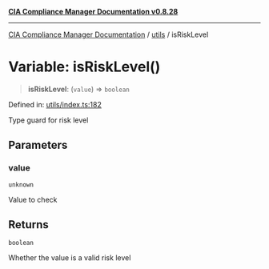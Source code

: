 [**CIA Compliance Manager Documentation v0.8.28**](../../README.md)

***

[CIA Compliance Manager Documentation](../../modules.md) / [utils](../README.md) / isRiskLevel

# Variable: isRiskLevel()

> **isRiskLevel**: (`value`) => `boolean`

Defined in: [utils/index.ts:182](https://github.com/Hack23/cia-compliance-manager/blob/7619f76b35999bc4eb3f6ff6c1e77c13be78f250/src/utils/index.ts#L182)

Type guard for risk level

## Parameters

### value

`unknown`

Value to check

## Returns

`boolean`

Whether the value is a valid risk level
